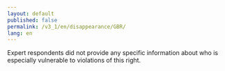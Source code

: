 ```yaml
---
layout: default
published: false
permalink: /v3_1/en/disappearance/GBR/
lang: en
---
```


Expert respondents did not provide any specific information about who is especially vulnerable to violations of this right.

